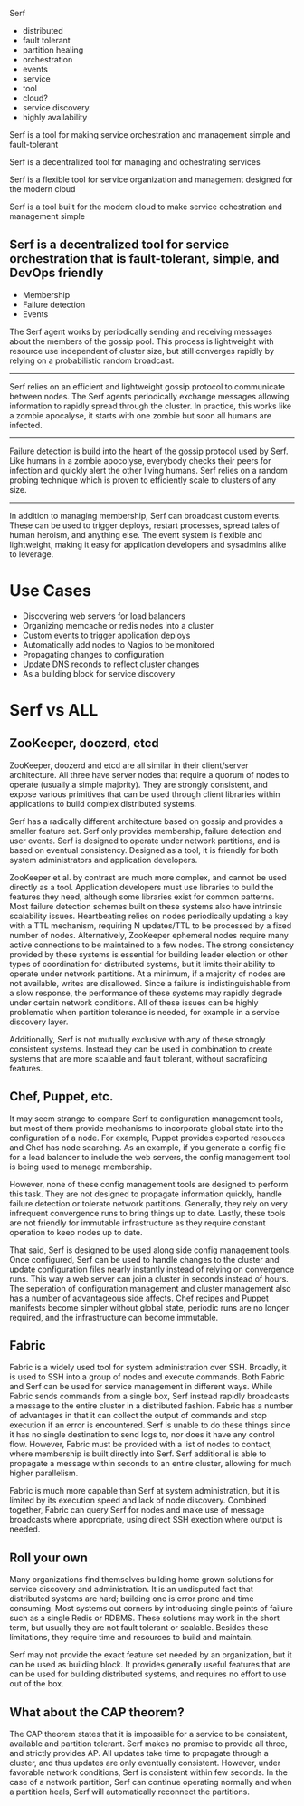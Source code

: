 Serf
* distributed
* fault tolerant
* partition healing
* orchestration
* events
* service
* tool
* cloud?
* service discovery
* highly availability

Serf is a tool for making service orchestration and management
simple and fault-tolerant

Serf is a decentralized tool for managing and ochestrating services

Serf is a flexible tool for service organization and management
designed for the modern cloud

Serf is a tool built for the modern cloud to make service
ochestration and management simple

Serf is a decentralized tool for service orchestration that is
fault-tolerant, simple, and DevOps friendly
----
* Membership
* Failure detection
* Events

The Serf agent works by periodically sending and receiving messages
about the members of the gossip pool. This process is lightweight
with resource use independent of cluster size, but still converges
rapidly by relying on a probabilistic random broadcast.

--------

Serf relies on an efficient and lightweight gossip protocol to
communicate between nodes. The Serf agents periodically exchange
messages allowing information to rapidly spread through the cluster.
In practice, this works like a zombie apocalyse, it starts with one
zombie but soon all humans are infected.

--------

Failure detection is build into the heart of the gossip protocol
used by Serf. Like humans in a zombie apocolyse, everybody checks
their peers for infection and quickly alert the other living humans.
Serf relies on a random probing technique which is proven to
efficiently scale to clusters of any size.

--------

In addition to managing membership, Serf can broadcast custom events.
These can be used to trigger deploys, restart processes, spread
tales of human heroism, and anything else. The event system is flexible
and lightweight, making it easy for application developers and sysadmins
alike to leverage.

# Use Cases

* Discovering web servers for load balancers
* Organizing memcache or redis nodes into a cluster
* Custom events to trigger application deploys
* Automatically add nodes to Nagios to be monitored
* Propagating changes to configuration
* Update DNS reconds to reflect cluster changes
* As a building block for service discovery

# Serf vs ALL

## ZooKeeper, doozerd, etcd

ZooKeeper, doozerd and etcd are all similar in their client/server
architecture. All three have server nodes that require a quorum of
nodes to operate (usually a simple majority). They are strongly consistent,
and expose various primitives that can be used through client libraries within
applications to build complex distributed systems.

Serf has a radically different architecture based on gossip and provides a
smaller feature set. Serf only provides membership, failure detection
and user events. Serf is designed to operate under network partitions,
and is based on eventual consistency. Designed as a tool, it is friendly
for both system administrators and application developers.

ZooKeeper et al. by contrast are much more complex, and cannot be used directly
as a tool. Application developers must use libraries to build the features
they need, although some libraries exist for common patterns. Most failure
detection schemes built on these systems also have intrinsic scalability issues.
Heartbeating relies on nodes periodically updating a key with a TTL mechanism,
requiring N updates/TTL to be processed by a fixed number of nodes. Alternatively,
ZooKeeper ephemeral nodes require many active connections to be maintained to a few nodes.
The strong consistency provided by these systems is essential for building leader
election or other types of coordination for distributed systems, but it limits
their ability to operate under network partitions. At a minimum, if a majority of
nodes are not available, writes are disallowed. Since a failure is indistinguishable
from a slow response, the performance of these systems may rapidly degrade
under certain network conditions. All of these issues can be highly
problematic when partition tolerance is needed, for example in a service
discovery layer.

Additionally, Serf is not mutually exclusive with any of these strongly
consistent systems. Instead they can be used in combination to create systems
that are more scalable and fault tolerant, without sacraficing features.

## Chef, Puppet, etc.

It may seem strange to compare Serf to configuration management tools,
but most of them provide mechanisms to incorporate global state into the
configuration of a node. For example, Puppet provides exported resouces
and Chef has node searching. As an example, if you generate a config file
for a load balancer to include the web servers, the config management
tool is being used to manage membership.

However, none of these config management tools are designed to perform
this task. They are not designed to propagate information quickly,
handle failure detection or tolerate network partitions. Generally,
they rely on very infrequent convergence runs to bring things up to date.
Lastly, these tools are not friendly for immutable infrastructure as they
require constant operation to keep nodes up to date.

That said, Serf is designed to be used along side config management tools.
Once configured, Serf can be used to handle changes to the cluster and
update configuration files nearly instantly instead of relying on convergence
runs. This way a web server can join a cluster in seconds instead of hours.
The seperation of configuration management and cluster management also has
a number of advantageous side affects. Chef recipes and Puppet manifests become
simpler without global state, periodic runs are no longer required, and
the infrastructure can become immutable.

## Fabric

Fabric is a widely used tool for system administration over SSH. Broadly,
it is used to SSH into a group of nodes and execute commands. Both Fabric
and Serf can be used for service management in different ways. While Fabric
sends commands from a single box, Serf instead rapidly broadcasts a message
to the entire cluster in a distributed fashion. Fabric has a number of advantages
in that it can collect the output of commands and stop execution if an
error is encountered. Serf is unable to do these things since it has no single
destination to send logs to, nor does it have any control flow. However,
Fabric must be provided with a list of nodes to contact, where membership
is built directly into Serf. Serf additional is able to propagate a message
within seconds to an entire cluster, allowing for much higher parallelism.

Fabric is much more capable than Serf at system administration, but it is
limited by its execution speed and lack of node discovery. Combined together,
Fabric can query Serf for nodes and make use of message broadcasts where
appropriate, using direct SSH exection where output is needed.

## Roll your own

Many organizations find themselves building home grown solutions
for service discovery and administration. It is an undisputed fact that
distributed systems are hard; building one is error prone and time consuming.
Most systems cut corners by introducing single points of failure such
as a single Redis or RDBMS. These solutions may work in the short term,
but usually they are not fault tolerant or scalable. Besides these limitations,
they require time and resources to build and maintain.

Serf may not provide the exact feature set needed by an organization,
but it can be used as building block. It provides generally useful features
that are can be used for building distributed systems, and requires no
effort to use out of the box.

## What about the CAP theorem?

The CAP theorem states that it is impossible for a service to be consistent,
available and partition tolerant. Serf makes no promise to provide all three,
and strictly provides AP. All updates take time to propagate through a cluster,
and thus updates are only eventually consistent. However, under favorable network
conditions, Serf is consistent within few seconds. In the case of a network partition,
Serf can continue operating normally and when a partition heals, Serf will automatically
reconnect the partitions.

